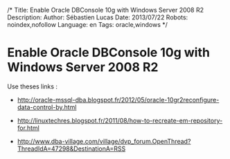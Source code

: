 /*
Title: Enable Oracle DBConsole 10g with Windows Server 2008 R2
Description: 
Author: Sébastien Lucas
Date: 2013/07/22
Robots: noindex,nofollow
Language: en
Tags: oracle,windows
*/
# Enable Oracle DBConsole 10g with Windows Server 2008 R2

Use theses links :

*	http://oracle-mssql-dba.blogspot.fr/2012/05/oracle-10gr2reconfigure-data-control-by.html

*	http://linuxtechres.blogspot.fr/2011/08/how-to-recreate-em-repository-for.html

*	http://www.dba-village.com/village/dvp_forum.OpenThread?ThreadIdA=47298&DestinationA=RSS
